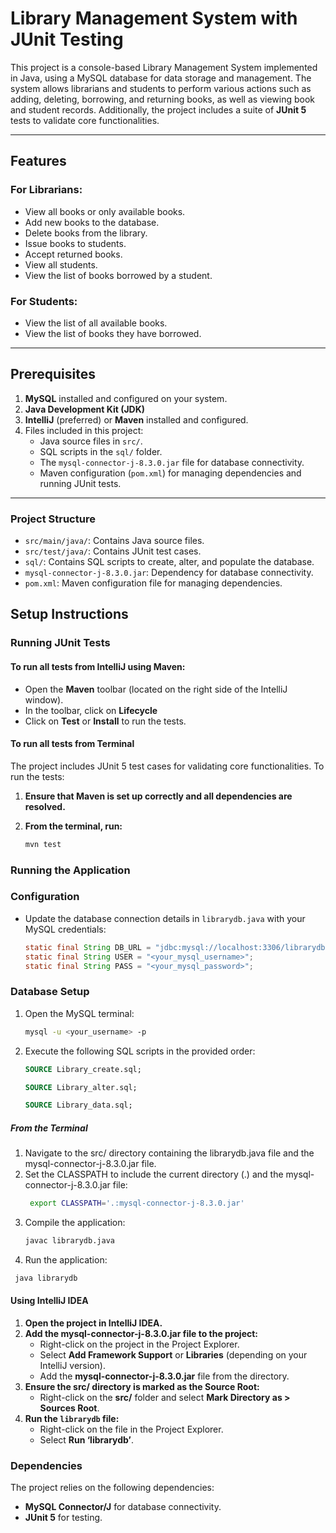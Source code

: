 # Library Management System with JUnit Testing

This project is a console-based Library Management System implemented in Java, using a MySQL database for data storage and management. The system allows librarians and students to perform various actions such as adding, deleting, borrowing, and returning books, as well as viewing book and student records. Additionally, the project includes a suite of **JUnit 5** tests to validate core functionalities.

---

## Features

### For Librarians:
- View all books or only available books.
- Add new books to the database.
- Delete books from the library.
- Issue books to students.
- Accept returned books.
- View all students.
- View the list of books borrowed by a student.

### For Students:
- View the list of all available books.
- View the list of books they have borrowed.

---

## Prerequisites

1. **MySQL** installed and configured on your system.
2. **Java Development Kit (JDK)**
3. **IntelliJ** (preferred) or **Maven** installed and configured.
4. Files included in this project:
    - Java source files in `src/`.
    - SQL scripts in the `sql/` folder.
    - The `mysql-connector-j-8.3.0.jar` file for database connectivity.
    - Maven configuration (`pom.xml`) for managing dependencies and running JUnit tests.

---

### Project Structure

- `src/main/java/`: Contains Java source files.
- `src/test/java/`: Contains JUnit test cases.
- `sql/`: Contains SQL scripts to create, alter, and populate the database.
- `mysql-connector-j-8.3.0.jar`: Dependency for database connectivity.
- `pom.xml`: Maven configuration file for managing dependencies.


## Setup Instructions

### Running JUnit Tests

#### To run all tests from IntelliJ using Maven:

- Open the **Maven** toolbar (located on the right side of the IntelliJ window).
- In the toolbar, click on **Lifecycle**
- Click on **Test** or **Install** to run the tests.

#### To run all tests from Terminal

The project includes JUnit 5 test cases for validating core functionalities. To run the tests:

1. **Ensure that Maven is set up correctly and all dependencies are resolved.**
2. **From the terminal, run:**

   ```bash
   mvn test
   ```

### Running the Application

### Configuration

- Update the database connection details in `librarydb.java` with your MySQL credentials:

   ```java
   static final String DB_URL = "jdbc:mysql://localhost:3306/librarydb";
   static final String USER = "<your_mysql_username>";
   static final String PASS = "<your_mysql_password>";
    ```
### Database Setup

1. Open the MySQL terminal:
   ```bash
   mysql -u <your_username> -p
    ```
2. Execute the following SQL scripts in the provided order:
    ```sql
    SOURCE Library_create.sql;
    
    SOURCE Library_alter.sql;
    
    SOURCE Library_data.sql;
   ```

##### From the Terminal

1.	Navigate to the src/ directory containing the librarydb.java file and the mysql-connector-j-8.3.0.jar file.
2.  Set the CLASSPATH to include the current directory (.) and the mysql-connector-j-8.3.0.jar file:
    ``` bash
     export CLASSPATH='.:mysql-connector-j-8.3.0.jar'
    ```
3. Compile the application:
    ``` bash
    javac librarydb.java
    ```
4.	Run the application:
   ``` bash   
    java librarydb
   ```

#### Using IntelliJ IDEA

1. **Open the project in IntelliJ IDEA.**
2. **Add the mysql-connector-j-8.3.0.jar file to the project:**
    - Right-click on the project in the Project Explorer.
    - Select **Add Framework Support** or **Libraries** (depending on your IntelliJ version).
    - Add the **mysql-connector-j-8.3.0.jar** file from the directory.
3. **Ensure the src/ directory is marked as the Source Root:**
    - Right-click on the **src/** folder and select **Mark Directory as > Sources Root**.
4. **Run the `librarydb` file:**
    - Right-click on the file in the Project Explorer.
    - Select **Run ‘librarydb’**.

### Dependencies

The project relies on the following dependencies:
- **MySQL Connector/J** for database connectivity.
- **JUnit 5** for testing.